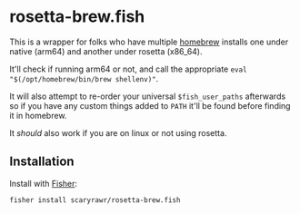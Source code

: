 # rosetta-brew.fish

This is a wrapper for folks who have multiple [homebrew](https://brew.sh) installs one under native (arm64) and another under rosetta (x86_64).

It'll check if running arm64 or not, and call the appropriate `eval "$(/opt/homebrew/bin/brew shellenv)"`.

It will also attempt to re-order your universal `$fish_user_paths` afterwards so if you have any custom things added to `PATH` it'll be found before finding it in homebrew.

It _should_ also work if you are on linux or not using rosetta.

## Installation

Install with [Fisher](https://github.com/jorgebucaran/fisher):

```fish
fisher install scaryrawr/rosetta-brew.fish
```
